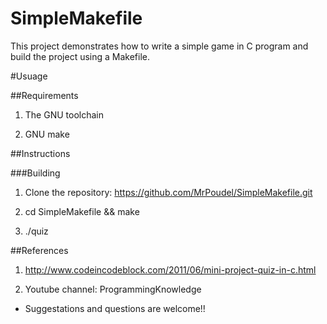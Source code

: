 # SimpleMakefile
This project demonstrates how to write a simple game in C program and build the project using a Makefile.

#Usuage

##Requirements

1. The GNU toolchain

2. GNU make

##Instructions

###Building

1. Clone the repository: https://github.com/MrPoudel/SimpleMakefile.git 

2. cd SimpleMakefile && make

3. ./quiz

##References
1. http://www.codeincodeblock.com/2011/06/mini-project-quiz-in-c.html

2. Youtube channel: ProgrammingKnowledge

* Suggestations and questions are welcome!!
